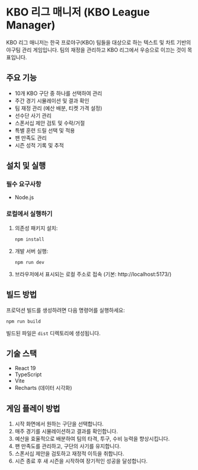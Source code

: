 # KBO 리그 매니저 (KBO League Manager)

KBO 리그 매니저는 한국 프로야구(KBO) 팀들을 대상으로 하는 텍스트 및 차트 기반의 야구팀 관리 게임입니다. 팀의 재정을 관리하고 KBO 리그에서 우승으로 이끄는 것이 목표입니다.

## 주요 기능

- 10개 KBO 구단 중 하나를 선택하여 관리
- 주간 경기 시뮬레이션 및 결과 확인
- 팀 재정 관리 (예산 배분, 티켓 가격 설정)
- 선수단 사기 관리
- 스폰서십 제안 검토 및 수락/거절
- 특별 훈련 드릴 선택 및 적용
- 팬 만족도 관리
- 시즌 성적 기록 및 추적

## 설치 및 실행

### 필수 요구사항
- Node.js

### 로컬에서 실행하기

1. 의존성 패키지 설치:
   ```
   npm install
   ```

2. 개발 서버 실행:
   ```
   npm run dev
   ```

3. 브라우저에서 표시되는 로컬 주소로 접속 (기본: http://localhost:5173/)

## 빌드 방법

프로덕션 빌드를 생성하려면 다음 명령어를 실행하세요:

```
npm run build
```

빌드된 파일은 `dist` 디렉토리에 생성됩니다.

## 기술 스택

- React 19
- TypeScript
- Vite
- Recharts (데이터 시각화)

## 게임 플레이 방법

1. 시작 화면에서 원하는 구단을 선택합니다.
2. 매주 경기를 시뮬레이션하고 결과를 확인합니다.
3. 예산을 효율적으로 배분하여 팀의 타격, 투구, 수비 능력을 향상시킵니다.
4. 팬 만족도를 관리하고, 구단의 사기를 유지합니다.
5. 스폰서십 제안을 검토하고 재정적 이득을 취합니다.
6. 시즌 종료 후 새 시즌을 시작하여 장기적인 성공을 달성합니다.
